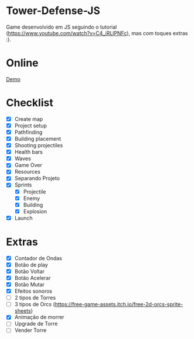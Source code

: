# Tower-Defense-JS
Game desenvolvido em JS seguindo o tutorial (https://www.youtube.com/watch?v=C4_iRLlPNFc), mas com toques extras :).

# Online
[Demo](https://hovelacque.github.io/Tower-Defense-JS/)

# Checklist
- [X] Create map
- [X] Project setup
- [X] Pathfinding
- [X] Building placement
- [X] Shooting  projectiles
- [X] Health bars
- [X] Waves
- [X] Game Over
- [X] Resources
- [X] Separando Projeto
- [X] Sprints
    - [X] Projectile
    - [X] Enemy
    - [X] Building
    - [X] Explosion
- [X] Launch

# Extras
- [X] Contador de Ondas
- [X] Botão de play
- [X] Botão Voltar
- [X] Botão Acelerar
- [X] Botão Mutar
- [X] Efeitos sonoros
- [ ] 2 tipos de Torres
- [ ] 3 tipos de Orcs (https://free-game-assets.itch.io/free-2d-orcs-sprite-sheets)
- [X] Animação de morrer
- [ ] Upgrade de Torre
- [ ] Vender Torre
